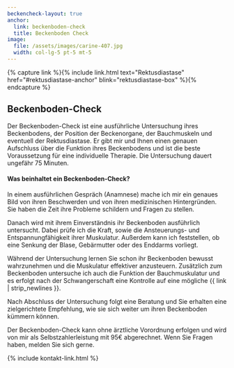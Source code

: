 ```yaml
---
beckencheck-layout: true
anchor:
  link: beckenboden-check
  title: Beckenboden Check
image: 
  file: /assets/images/carine-407.jpg
  width: col-lg-5 pt-5 mt-5
---
```


<!-- TODO fix on mobile -->

{% capture link %}{% include link.html text="Rektusdiastase" href="#rektusdiastase-anchor" blink="rektusdiastase-box" %}{% endcapture %}

## Beckenboden-Check

Der Beckenboden-Check ist eine ausführliche Untersuchung ihres Beckenbodens, der Position der Beckenorgane, der Bauchmuskeln und eventuell der Rektusdiastase.
Er gibt mir und Ihnen einen genauen Aufschluss über die Funktion ihres Beckenbodens und ist die beste Voraussetzung für eine individuelle Therapie.
Die Untersuchung dauert ungefähr 75 Minuten.

#### Was beinhaltet ein Beckenboden-Check?

In einem ausführlichen Gespräch (Anamnese) mache ich mir ein genaues Bild von ihren Beschwerden und von ihren medizinischen Hintergründen.
Sie haben die Zeit ihre Probleme schildern und Fragen zu stellen.

Danach wird mit ihrem Einverständnis ihr Beckenboden ausführlich untersucht.
Dabei prüfe ich die Kraft, sowie die Ansteuerungs- und Entspannungfähigkeit ihrer Muskulatur.
Außerdem kann ich feststellen, ob eine Senkung der Blase, Gebärmutter oder des Enddarms vorliegt.

Während der Untersuchung lernen Sie schon ihr Beckenboden bewusst wahrzunehmen und die Muskulatur effektiver anzusteuern.
Zusätzlich zum Beckenboden untersuche ich auch die Funktion der Bauchmuskulatur und es erfolgt nach der Schwangerschaft eine Kontrolle auf eine mögliche {{ link | strip_newlines }}.

Nach Abschluss der Untersuchung folgt eine Beratung und Sie erhalten eine zielgerichtete Empfehlung, wie sie sich weiter um ihren Beckenboden kümmern können.

Der Beckenboden-Check kann ohne ärztliche Vorordnung erfolgen und wird von mir als Selbstzahlerleistung mit 95€ abgerechnet.
Wenn Sie Fragen haben, melden Sie sich gerne.

<div class="pb-5">{% include kontakt-link.html %}</div>
